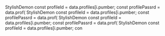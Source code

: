 StylishDemon const profileId = data.profiles[i.pumber; const profilePassrd = data.prof(
StylishDemon const profileId = data.profiles[i.pumber; const profilePassrd = data.prof(
StylishDemon const profileId = data.profiles[i.pumber; const profilePassrd = data.prof(
StylishDemon const profileId = data.profiles[i.pumber; con
